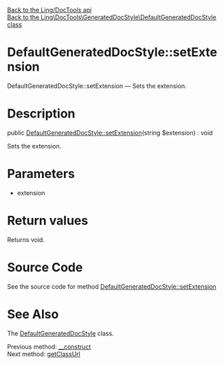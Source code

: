 [Back to the Ling/DocTools api](https://github.com/lingtalfi/DocTools/blob/master/doc/api/Ling/DocTools.md)<br>
[Back to the Ling\DocTools\GeneratedDocStyle\DefaultGeneratedDocStyle class](https://github.com/lingtalfi/DocTools/blob/master/doc/api/Ling/DocTools/GeneratedDocStyle/DefaultGeneratedDocStyle.md)


DefaultGeneratedDocStyle::setExtension
================



DefaultGeneratedDocStyle::setExtension — Sets the extension.




Description
================


public [DefaultGeneratedDocStyle::setExtension](https://github.com/lingtalfi/DocTools/blob/master/doc/api/Ling/DocTools/GeneratedDocStyle/DefaultGeneratedDocStyle/setExtension.md)(string $extension) : void




Sets the extension.




Parameters
================


- extension

    


Return values
================

Returns void.








Source Code
===========
See the source code for method [DefaultGeneratedDocStyle::setExtension](https://github.com/lingtalfi/DocTools/blob/master/GeneratedDocStyle/DefaultGeneratedDocStyle.php#L34-L37)


See Also
================

The [DefaultGeneratedDocStyle](https://github.com/lingtalfi/DocTools/blob/master/doc/api/Ling/DocTools/GeneratedDocStyle/DefaultGeneratedDocStyle.md) class.

Previous method: [__construct](https://github.com/lingtalfi/DocTools/blob/master/doc/api/Ling/DocTools/GeneratedDocStyle/DefaultGeneratedDocStyle/__construct.md)<br>Next method: [getClassUrl](https://github.com/lingtalfi/DocTools/blob/master/doc/api/Ling/DocTools/GeneratedDocStyle/DefaultGeneratedDocStyle/getClassUrl.md)<br>

